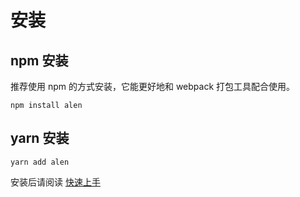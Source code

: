 # 安装

## npm 安装
推荐使用 npm 的方式安装，它能更好地和 webpack 打包工具配合使用。
```shell
npm install alen
```

## yarn 安装
```shell
yarn add alen
```

安装后请阅读 [快速上手](../get-started/)